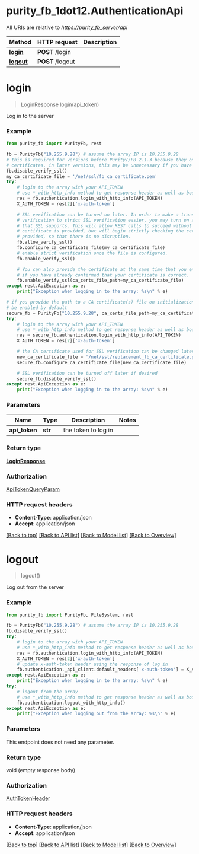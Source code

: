 # purity_fb_1dot12.AuthenticationApi

All URIs are relative to *https://purity_fb_server/api*

Method | HTTP request | Description
------------- | ------------- | -------------
[**login**](AuthenticationApi.md#login) | **POST** /login | 
[**logout**](AuthenticationApi.md#logout) | **POST** /logout | 


# **login**
> LoginResponse login(api_token)



Log in to the server

### Example 
```python
from purity_fb import PurityFb, rest

fb = PurityFb("10.255.9.28") # assume the array IP is 10.255.9.28
# this is required for versions before Purity//FB 2.1.3 because they only supports self-signed
# certificates. in later versions, this may be unnecessary if you have imported a certificate.
fb.disable_verify_ssl()
my_ca_certificate_file = '/net/ssl/fb_ca_certificate.pem'
try:
    # login to the array with your API_TOKEN
    # use *_with_http_info method to get response header as well as body
    res = fb.authentication.login_with_http_info(API_TOKEN)
    X_AUTH_TOKEN = res[2]['x-auth-token']

    # SSL verification can be turned on later. In order to make a transition from no SSL
    # verification to strict SSL verification easier, you may turn on a "Certificate Optional" mode
    # that SSL supports. This will allow REST calls to succeed without SSL verification when no
    # certificate is provided, but will begin strictly checking the certificate once one has been
    # provided, so that there is no disruption.
    fb.allow_verify_ssl()
    fb.configure_ca_certificate_file(my_ca_certificate_file)
    # enable strict verification once the file is configured.
    fb.enable_verify_ssl()

    # You can also provide the certificate at the same time that you enable strict SSL verification,
    # if you have already confirmed that your certificate is correct.
    fb.enable_verify_ssl(ca_certs_file_path=my_ca_certificate_file)
except rest.ApiException as e:
    print("Exception when logging in to the array: %s\n" % e)

# if you provide the path to a CA certificate(s) file on initialization, then SSL verification will
# be enabled by default
secure_fb = PurityFb("10.255.9.28", ca_certs_file_path=my_ca_certificate_file)
try:
    # login to the array with your API_TOKEN
    # use *_with_http_info method to get response header as well as body
    res = secure_fb.authentication.login_with_http_info(API_TOKEN)
    X_AUTH_TOKEN = res[2]['x-auth-token']

    # the CA certificate used for SSL verification can be changed later if desired
    new_ca_certificate_file = '/net/ssl/replacement_fb_ca_certificate.pem'
    secure_fb.configure_ca_certificate_file(new_ca_certificate_file)

    # SSL verification can be turned off later if desired
    secure_fb.disable_verify_ssl()
except rest.ApiException as e:
    print("Exception when logging in to the array: %s\n" % e)
```

### Parameters

Name | Type | Description  | Notes
------------- | ------------- | ------------- | -------------
 **api_token** | **str**| the token to log in | 

### Return type

[**LoginResponse**](LoginResponse.md)

### Authorization

[ApiTokenQueryParam](index.md#ApiTokenQueryParam)

### HTTP request headers

 - **Content-Type**: application/json
 - **Accept**: application/json

[[Back to top]](#) [[Back to API list]](index.md#endpoint-properties) [[Back to Model list]](index.md#documentation-for-models) [[Back to Overview]](index.md)

# **logout**
> logout()



Log out from the server

### Example 
```python
from purity_fb import PurityFb, FileSystem, rest

fb = PurityFb("10.255.9.28") # assume the array IP is 10.255.9.28
fb.disable_verify_ssl()
try:
    # login to the array with your API_TOKEN
    # use *_with_http_info method to get response header as well as body
    res = fb.authentication.login_with_http_info(API_TOKEN)
    X_AUTH_TOKEN = res[2]['x-auth-token']
    # update x-auth-token header using the response of log in
    fb.authentication._api_client.default_headers['x-auth-token'] = X_AUTH_TOKEN
except rest.ApiException as e:
    print("Exception when logging in to the array: %s\n" % e)
try:
    # logout from the array
    # use *_with_http_info method to get response header as well as body
    fb.authentication.logout_with_http_info()
except rest.ApiException as e:
    print("Exception when logging out from the array: %s\n" % e)
```

### Parameters
This endpoint does not need any parameter.

### Return type

void (empty response body)

### Authorization

[AuthTokenHeader](index.md#AuthTokenHeader)

### HTTP request headers

 - **Content-Type**: application/json
 - **Accept**: application/json

[[Back to top]](#) [[Back to API list]](index.md#endpoint-properties) [[Back to Model list]](index.md#documentation-for-models) [[Back to Overview]](index.md)

